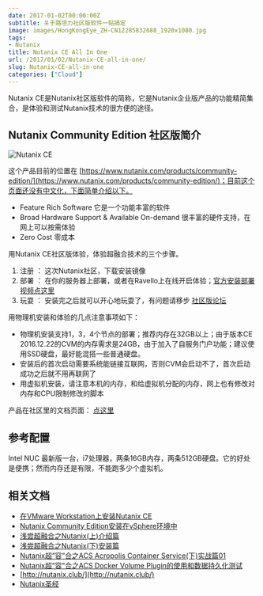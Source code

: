 ```yaml
---
date: 2017-01-02T00:00:00Z
subtitle: 关于路坦力社区版软件一贴搞定
image: images/HongKongEye_ZH-CN12285832688_1920x1080.jpg
tags:
- Nutanix
title: Nutanix CE All In One
url: /2017/01/02/Nutanix-CE-all-in-one/
slug: Nutanix-CE-all-in-one
categories: ["Cloud"]
---
```


Nutanix CE是Nutanix社区版软件的简称，它是Nutanix企业版产品的功能精简集合，是体验和测试Nutanix技术的很方便的途径。

## Nutanix Community Edition 社区版简介

![Nutanix CE](/img/Community_Edition_-_Nutanix.png)

这个产品目前的位置在 [https://www.nutanix.com/products/community-edition/](https://www.nutanix.com/products/community-edition/)；目前这个页面还没有中文化，下面简单介绍以下。

* Feature Rich Software  它是一个功能丰富的软件
* Broad Hardware Support & Available On-demand 很丰富的硬件支持，在网上可以按需体验
* Zero Cost 零成本

用Nutanix CE社区版体验，体验超融合技术的三个步骤。

1. 注册 ： 这次Nutanix社区，下载安装镜像
2. 部署 ： 在你的服务器上部署，或者在Ravello上在线开启体验；[官方安装部署视频点这里](https://www.youtube.com/watch?v=xKtQRp6dcAc)
3. 玩耍 ： 安装完之后就可以开心地玩耍了，有问题请移步 [社区版论坛](http://next.nutanix.com/t5/Discussion-Forum/bd-p/Discussion)

用物理机安装和体验的几点注意事项如下：

* 物理机安装支持1，3，4个节点的部署；推荐内存在32GB以上；由于版本CE 2016.12.22的CVM的内存需求是24GB，由于加入了自服务门户功能；建议使用SSD硬盘，最好能混搭一些普通硬盘。
* 安装后的首次启动需要系统能链接互联网，否则CVM会启动不了，首次启动成功之后就不用再联网了
* 用虚拟机安装，请注意本机的内存，和给虚拟机分配的内存，网上也有修改对内存和CPU限制修改的脚本

产品在社区里的文档页面： [点这里](http://next.nutanix.com/t5/Discussion-Forum/Download-Nutanix-CE-Docs-and-Guides/m-p/16442#U16442)

## 参考配置
Intel NUC 最新版一台，i7处理器，两条16GB内存，两条512GB硬盘。它的好处是便携；然而内存还是有限，不能跑多少个虚拟机。

## 相关文档

* [在VMware Workstation上安装Nutanix CE](http://huanwenli.blog.51cto.com/2848240/1749083)
* [Nutanix Community Edition安装在vSphere环境中](http://www.nextech.space/nextech/2016/06/nutanix-community-edition%E5%AE%89%E8%A3%85%E5%9C%A8vsphere%E7%8E%AF%E5%A2%83%E4%B8%AD/)
* [浅尝超融合之Nutanix(上)介绍篇](http://www.onlyeric.com/2016/05/13/%E6%B5%85%E5%B0%9D%E8%B6%85%E8%9E%8D%E5%90%88%E4%B9%8BNutanix-%E4%B8%8A-%E4%BB%8B%E7%BB%8D%E7%AF%87/)
* [浅尝超融合之Nutanix(下)安装篇](http://www.onlyeric.com/2016/05/15/%E6%B5%85%E5%B0%9D%E8%B6%85%E8%9E%8D%E5%90%88%E4%B9%8BNutanix-%E4%B8%8B-%E5%AE%89%E8%A3%85%E9%83%A8%E7%BD%B2%E7%AF%87/)
* [Nutanix超”容”合之ACS Acropolis Container Service(下)实战篇01](http://www.dockerinfo.net/1865.html)
* [Nutanix超”容”合之ACS Docker Volume Plugin的使用和数据持久化测试](http://www.dockerinfo.net/1867.html)
* [http://nutanix.club/](http://nutanix.club/)
* [Nutanix圣经](http://nutanixbible.com/)


